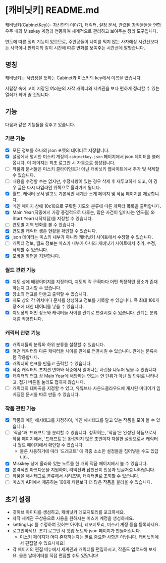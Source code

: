 # [캐비닛키] README.md

캐비닛키(CabinetKey)는 자신만의 이야기, 캐릭터, 설정 문서, 관련된 창작물들을 연합우주 내의 Misskey 계정과 연동하여 체계적으로 관리하고 보여주는 정리 도구입니다.

연도에 따른 정리 기능이 있으므로, 주인공들이 나이를 먹지 않는 사자에상 시간선보다는 사극이나 판타지와 같이 시간에 따른 변화를 보여주는 시간선에 알맞습니다.

## 명칭

캐비닛키는 서랍장을 뜻하는 Cabinet과 미스키의 key에서 이름을 땄습니다.

서랍장 속에 고이 저장된 여러분의 자작 캐릭터와 세계관을 보다 편하게 정리할 수 있는 열쇠가 되어 줄 것입니다.

## 기능

다음과 같은 기능들을 갖추고 있습니다.

### 기본 기능

- [x] 모든 정보를 하나의 json 포맷의 데이터로 저장합니다.
- [x] 설정에서 명시한 미스키 계정의 `cabinetkey.json` 페이지에서 json 데이터를 불러옵니다. 이 페이지는 최초 로그인 시 자동으로 생성됩니다.
- [ ] 작품과 문서들은 미스키 클라이언트가 아닌 캐비닛키 웹사이트에서 추가 및 삭제할 수 있습니다.
- [ ] 내용을 수정할 수는 없지만, 수정사항이 있는 경우 삭제 후 재투고하게 되고, 이 경우 글은 다시 타임라인 위쪽으로 올라가게 됩니다.
- [x] 월드, 캐릭터 문서 말고도 기본적인 세계관 소개 페이지 및 작품 페이지를 제공합니다.
- [x] 메인 페이지 상에 10x10으로 구획된 지도와 분류에 따른 캐릭터 목록을 출력합니다.
- [x] Main Year(작중에서 가장 중점적으로 다루는, 많은 사건이 일어나는 연도들) 와 Start Year(시작지점)를 지정할 수 있습니다.
- [ ] 연도별 지역 변화를 볼 수 있습니다.
- [x] 연도별 캐릭터 생존 현황을 확인할 수 있습니다.
- [x] json 데이터는 미스키 내부가 아니라 캐비닛키 사이트에서 수정할 수 있습니다.
- [ ] 캐릭터 정보, 월드 정보는 미스키 내부가 아니라 캐비닛키 사이트에서 추가, 수정, 삭제할 수 있습니다.
- [x] 모바일 화면을 지원합니다.

### 월드 관련 기능

- [x] 지도 상에 배경이미지를 지정하여, 지도의 각 구획마다 어떤 특징적인 장소가 존재하는지 표시할 수 있습니다.
- [x] 장소의 연표를 만들고 출력할 수 있습니다.
- [x] 지도 상의 각 위치마다 문서를 생성하고 정보를 기록할 수 있습니다. 즉 최대 100개 장소에 대한 데이터를 넣을 수 있습니다.
- [x] 지도상의 어떤 장소와 캐릭터들 사이를 관계로 연결시킬 수 있습니다. 관계는 분류처럼 작용합니다.

### 캐릭터 관련 기능

- [x] 캐릭터들의 분류와 하위 분류를 설정할 수 있습니다.
- [x] 어떤 캐릭터와 다른 캐릭터들 사이를 관계로 연결시킬 수 있습니다. 관계는 분류처럼 작용합니다.
- [x] 캐릭터의 연표를 만들고 출력할 수 있습니다.
- [x] 작중 캐릭터의 포지션 변화와 작중에서 일어나는 사건을 나누어 담을 수 있습니다.
- [x] 캐릭터의 연표 상 Main Year에 해당하는 연도는 연 단위가 아닌 월 단위로 나타나고, 접기 버튼을 눌러도 접히지 않습니다.
- [ ] 캐릭터의 테마곡을 지정할 수 있고, 유튜브나 사운드클라우드에 게시된 미디어가 임베딩된 문서를 따로 만들 수 있습니다.

### 작품 관련 기능

- [x] 작품의 메인 해시태그를 지정하여, 메인 해시태그를 달고 있는 작품을 모아 볼 수 있습니다.
- [ ] '작품'과 '드래프트'를 분리할 수 있습니다. 정확히는, '작품'은 완성된 작품으로서 작품 페이지에서, '드래프트'는 완성되지 않은 초안이자 자잘한 설정으로서 캐릭터나 월드 페이지에서 확인할 수 있습니다.
  * 물론 사용하기에 따라 '드래프트' 에 각종 소소한 설정들을 집어넣을 수도 있답니다.
- [x] Misskey 상에 올라와 있는 노트를 한 개의 작품 페이지에서 볼 수 있습니다. 
- [x] 본격적인 마크다운을 지원하며, 리액션과 답멘션이 반응과 덧글처럼 나타납니다.
- [ ] 작품을 해시태그로 분류해서 시리즈별, 캐릭터별로 조회할 수 있습니다.
- [ ] 미스키 API에서 제공하는 100개 제한보다 더 많은 작품을 불러올 수 있습니다.

## 초기 설정

* 깃허브 아이디를 생성하고, 캐비닛키 레포지토리를 포크하세요.
* 자작 세계관 구상용으로 사용을 원하시는 미스키 계정을 생성하세요.
* settings.js 를 수정하여 깃허브 아이디, 레포지토리, 미스키 계정 등을 등록하세요.
* 로그인하세요. 초기 로그인 시 셋업 노트와 json 페이지가 만들어집니다.
  * 미스키 페이지가 어디 존재하는지는 별로 중요한 사항은 아닙니다. 캐비닛키에서 편집할 수 있으니까요!
* 각 페이지의 편집 메뉴에서 세계관과 캐릭터를 편집하시고, 작품도 업로드해 보세요. 물론 날데이터를 직접 편집할 수도 있답니다!
